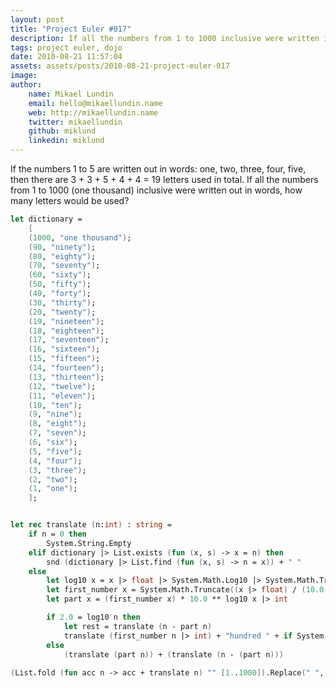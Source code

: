 ```yaml
---
layout: post
title: "Project Euler #017"
description: If all the numbers from 1 to 1000 inclusive were written in words, how many letters would be used?
tags: project euler, dojo
date: 2010-08-21 11:57:04
assets: assets/posts/2010-08-21-project-euler-017
image: 
author:
    name: Mikael Lundin
    email: hello@mikaellundin.name
    web: http://mikaellundin.name
    twitter: mikaellundin
    github: miklund
    linkedin: miklund
---
```


If the numbers 1 to 5 are written out in words: one, two, three, four, five, then there are 3 + 3 + 5 + 4 + 4 = 19 letters used in total.  If all the numbers from 1 to 1000 (one thousand) inclusive were written out in words, how many letters would be used?

```fsharp
let dictionary = 
    [
    (1000, "one thousand"); 
    (90, "ninety");
    (80, "eighty");
    (70, "seventy");
    (60, "sixty");
    (50, "fifty");
    (40, "forty");
    (30, "thirty");
    (20, "twenty");
    (19, "nineteen");
    (18, "eighteen");
    (17, "seventeen");
    (16, "sixteen");
    (15, "fifteen");
    (14, "fourteen");
    (13, "thirteen");
    (12, "twelve");
    (11, "eleven");
    (10, "ten");
    (9, "nine");
    (8, "eight");
    (7, "seven");
    (6, "six");
    (5, "five");
    (4, "four");
    (3, "three");
    (2, "two");
    (1, "one");
    ];


let rec translate (n:int) : string =
    if n = 0 then
        System.String.Empty
    elif dictionary |> List.exists (fun (x, s) -> x = n) then
        snd (dictionary |> List.find (fun (x, s) -> n = x)) + " "
    else
        let log10 x = x |> float |> System.Math.Log10 |> System.Math.Truncate
        let first_number x = System.Math.Truncate((x |> float) / (10.0 ** log10 x))
        let part x = (first_number x) * 10.0 ** log10 x |> int

        if 2.0 = log10 n then
            let rest = translate (n - part n)
            translate (first_number n |> int) + "hundred " + if System.String.IsNullOrWhiteSpace(rest) then "" else "and " + rest
        else
            (translate (part n)) + (translate (n - (part n)))
            
(List.fold (fun acc n -> acc + translate n) "" [1..1000]).Replace(" ", System.String.Empty).Length
```
